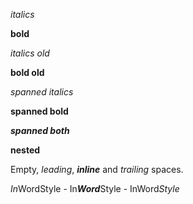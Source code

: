 *italics*

**bold**

*italics old*

**bold old**

*spanned italics*

**spanned bold**

***spanned both***

**nested**

Empty, *leading*, ***inline*** and *trailing* spaces.

*In*WordStyle - In***Word***Style - InWord*Style*